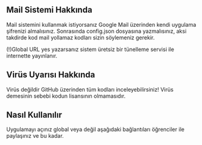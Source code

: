## Mail Sistemi Hakkında
Mail sistemini kullanmak istiyorsanız Google Mail üzerinden kendi uygulama şifrenizi almalısınız. 
Sonrasında config.json dosyasına yazmalısınız, aksi takdirde kod mail yollamaz kodları sizin söylemeniz gerekir.

(!)Global URL yes yazarsanız sistem üretsiz bir tünelleme servisi ile internette yayınlanır.

## Virüs Uyarısı Hakkında
Virüs değildir GitHub üzerinden tüm kodları inceleyebilirsiniz!
Virüs demesinin sebebi kodun lisansının olmamasıdır.

## Nasıl Kullanılır
Uygulamayı açınız global veya değil aşağıdaki bağlantıları öğrenciler ile paylaşınız ve bu kadar.
